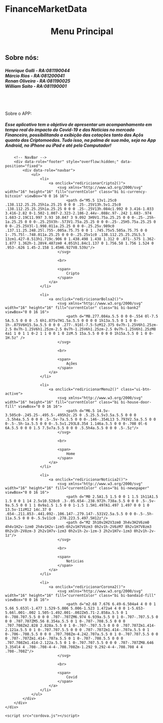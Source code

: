 # FinanceMarketData


<body>
    <div data-role="page" id="pageHome" class="pageHeaderBackground">
        <div id="Tela" class="flex-container">
            <header>
                <h1 id="Titulo">Menu Principal</h1>
            </header>
            <div id="Conteudo">
                <h2 id="about-us-title">Sobre nós:</p>
                <h5 id="about-us">Henrique Galli - RA:081190044<br>Márcio Rios - RA:081200041
                    <br>Renan Oliveira - RA:081190025<br>William Saito - RA:081190001</h5>
                <br><br>
                <div class="abount-content">
                    <p id="about-us-title">Sobre o APP:</p>
                    <h5 id="about-us">Esse aplicativo tem o objetivo de apresentar um acompanhamento em tempo real do impacto do Covid-19 e das Notícias no mercado Financeiro,
                        possibilitando a exibição das cotações tanto das Açõs quanto das Criptomoedas. Tudo isso, na palma de sua mão, seja no App Android, no iPhone ou iPad e 
                        até pelo Computador!
                    </h5>
                </div>
            </div>
        </div>




        <!-- NavBar -->
        <div data-role="footer" style="overflow:hidden;" data-position="fixed">
            <div data-role="navbar">
                <ul>
                    <li>
                        <a onclick="rediricionarCripto2()">
                            <svg xmlns="http://www.w3.org/2000/svg" width="16" height="16" fill="currentColor" class="bi bi-currency-bitcoin" viewBox="0 0 16 16">
                                <path d="M5.5 13v1.25c0 .138.112.25.25.25h1a.25.25 0 0 0 .25-.25V13h.5v1.25c0 .138.112.25.25.25h1a.25.25 0 0 0 .25-.25V13h.084c1.992 0 3.416-1.033 3.416-2.82 0-1.502-1.007-2.323-2.186-2.44v-.088c.97-.242 1.683-.974 1.683-2.19C11.997 3.93 10.847 3 9.092 3H9V1.75a.25.25 0 0 0-.25-.25h-1a.25.25 0 0 0-.25.25V3h-.573V1.75a.25.25 0 0 0-.25-.25H5.75a.25.25 0 0 0-.25.25V3l-1.998.011a.25.25 0 0 0-.25.25v.989c0 .137.11.25.248.25l.755-.005a.75.75 0 0 1 .745.75v5.505a.75.75 0 0 1-.75.75l-.748.011a.25.25 0 0 0-.25.25v1c0 .138.112.25.25.25L5.5 13zm1.427-8.513h1.719c.906 0 1.438.498 1.438 1.312 0 .871-.575 1.362-1.877 1.362h-1.28V4.487zm0 4.051h1.84c1.137 0 1.756.58 1.756 1.524 0 .953-.626 1.45-2.158 1.45H6.927V8.539z"/>
                            </svg>

                            <br>

                            <span>
                                Cripto
                            </span>
                        </a>
                    </li>

                    <li>
                        <a onclick="rediricionarBolsa2()">
                            <svg xmlns="http://www.w3.org/2000/svg" width="16" height="16" fill="currentColor" class="bi bi-bank2" viewBox="0 0 16 16">
                                <path d="M8.277.084a.5.5 0 0 0-.554 0l-7.5 5A.5.5 0 0 0 .5 6h1.875v7H1.5a.5.5 0 0 0 0 1h13a.5.5 0 1 0 0-1h-.875V6H15.5a.5.5 0 0 0 .277-.916l-7.5-5zM12.375 6v7h-1.25V6h1.25zm-2.5 0v7h-1.25V6h1.25zm-2.5 0v7h-1.25V6h1.25zm-2.5 0v7h-1.25V6h1.25zM8 4a1 1 0 1 1 0-2 1 1 0 0 1 0 2zM.5 15a.5.5 0 0 0 0 1h15a.5.5 0 1 0 0-1H.5z" />
                            </svg>

                            <br>

                            <span>
                                Ações
                            </span>
                        </a>
                    </li>

                    <li>
                        <a onclick="rediricionarMenu2()" class="ui-btn-active">
                            <svg xmlns="http://www.w3.org/2000/svg" width="16" height="16" fill="currentColor" class="bi bi-house-door-fill" viewBox="0 0 16 16">
                                <path d="M6.5 14.5v-3.505c0-.245.25-.495.5-.495h2c.25 0 .5.25.5.5v3.5a.5.5 0 0 0 .5.5h4a.5.5 0 0 0 .5-.5v-7a.5.5 0 0 0-.146-.354L13 5.793V2.5a.5.5 0 0 0-.5-.5h-1a.5.5 0 0 0-.5.5v1.293L8.354 1.146a.5.5 0 0 0-.708 0l-6 6A.5.5 0 0 0 1.5 7.5v7a.5.5 0 0 0 .5.5h4a.5.5 0 0 0 .5-.5z"/>
                            </svg>

                            <br>

                            <span>
                                Home
                            </span>
                        </a>
                    </li>

                    <li>
                        <a onclick="rediricionarNoticia2()">
                            <svg xmlns="http://www.w3.org/2000/svg" width="16" height="16" fill="currentColor" class="bi bi-newspaper" viewBox="0 0 16 16">
                                <path d="M0 2.5A1.5 1.5 0 0 1 1.5 1h11A1.5 1.5 0 0 1 14 2.5v10.528c0 .3-.05.654-.238.972h.738a.5.5 0 0 0 .5-.5v-9a.5.5 0 0 1 1 0v9a1.5 1.5 0 0 1-1.5 1.5H1.497A1.497 1.497 0 0 1 0 13.5v-11zM12 14c.37 0 .654-.211.853-.441.092-.106.147-.279.147-.531V2.5a.5.5 0 0 0-.5-.5h-11a.5.5 0 0 0-.5.5v11c0 .278.223.5.497.5H12z"/>
                                <path d="M2 3h10v2H2V3zm0 3h4v3H2V6zm0 4h4v1H2v-1zm0 2h4v1H2v-1zm5-6h2v1H7V6zm3 0h2v1h-2V6zM7 8h2v1H7V8zm3 0h2v1h-2V8zm-3 2h2v1H7v-1zm3 0h2v1h-2v-1zm-3 2h2v1H7v-1zm3 0h2v1h-2v-1z"/>
                            </svg>

                            <br>

                            <span>
                                Noticias
                            </span>
                        </a>
                    </li>

                    <li>
                        <a onclick="rediricionarCorona2()">
                            <svg xmlns="http://www.w3.org/2000/svg" width="16" height="16" fill="currentColor" class="bi bi-bandaid-fill" viewBox="0 0 16 16">
                                <path d="m2.68 7.676 6.49-6.504a4 4 0 0 1 5.66 5.653l-1.477 1.529-5.006 5.006-1.523 1.472a4 4 0 0 1-5.653-5.66l.001-.002 1.505-1.492.001-.002Zm5.71-2.858a.5.5 0 1 0-.708.707.5.5 0 0 0 .707-.707ZM6.974 6.939a.5.5 0 1 0-.707-.707.5.5 0 0 0 .707.707ZM5.56 8.354a.5.5 0 1 0-.707-.708.5.5 0 0 0 .707.708Zm2.828 2.828a.5.5 0 1 0-.707-.707.5.5 0 0 0 .707.707Zm1.414-2.121a.5.5 0 1 0-.707.707.5.5 0 0 0 .707-.707Zm1.414-.707a.5.5 0 1 0-.706-.708.5.5 0 0 0 .707.708Zm-4.242.707a.5.5 0 1 0-.707.707.5.5 0 0 0 .707-.707Zm1.414-.707a.5.5 0 1 0-.707-.708.5.5 0 0 0 .707.708Zm1.414-2.122a.5.5 0 1 0-.707.707.5.5 0 0 0 .707-.707ZM8.646 3.354l4 4 .708-.708-4-4-.708.708Zm-1.292 9.292-4-4-.708.708 4 4 .708-.708Z"/>
                            </svg>

                            <br>

                            <span>
                                Covid
                            </span>
                        </a>
                    </li>
                </ul>
            </div>
        </div>
    </div>

    <script src="cordova.js"></script>
</body>
